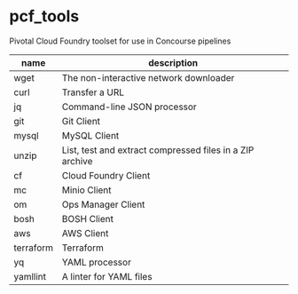 # pcf_tools
Pivotal Cloud Foundry toolset for use in Concourse pipelines

name|description
----|-----------
wget|The non-interactive network downloader
curl|Transfer a URL
jq|Command-line JSON processor
git|Git Client
mysql|MySQL Client
unzip|List, test and extract compressed files in a ZIP archive
cf|Cloud Foundry Client
mc|Minio Client
om|Ops Manager Client
bosh|BOSH Client
aws|AWS Client
terraform|Terraform
yq|YAML processor
yamllint|A linter for YAML files
